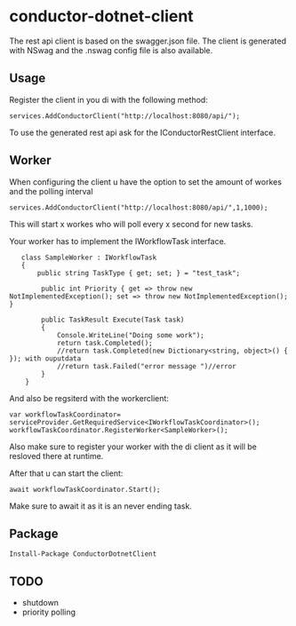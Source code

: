


# conductor-dotnet-client

The rest api client is based on the swagger.json file. The client is generated with NSwag and the .nswag config file is also available.

## Usage
Register the client in you di with the following method:
 

    services.AddConductorClient("http://localhost:8080/api/");

To use the generated rest api ask for the IConductorRestClient interface.

## Worker
When configuring the client u have the option to set the amount of workes and the polling interval

	services.AddConductorClient("http://localhost:8080/api/",1,1000);

This will start x workes who will poll every x second for new tasks.

Your worker has to implement the IWorkflowTask interface. 

       class SampleWorker : IWorkflowTask
       {
           public string TaskType { get; set; } = "test_task"; 
    
            public int Priority { get => throw new NotImplementedException(); set => throw new NotImplementedException(); }
    
            public TaskResult Execute(Task task)
            {
                Console.WriteLine("Doing some work");
                return task.Completed();
                //return task.Completed(new Dictionary<string, object>() { }); with ouputdata
                //return task.Failed("error message ")//error
            }
        }

And also be regsiterd with the workerclient:

    var workflowTaskCoordinator= serviceProvider.GetRequiredService<IWorkflowTaskCoordinator>();
    workflowTaskCoordinator.RegisterWorker<SampleWorker>();

Also make sure to register your worker with the di client as it will be resloved there at runtime.

After that u can start the client:

	await workflowTaskCoordinator.Start();

Make sure to await it as it is an never ending task.




## Package

    Install-Package ConductorDotnetClient

## TODO

 - shutdown
 - priority polling

